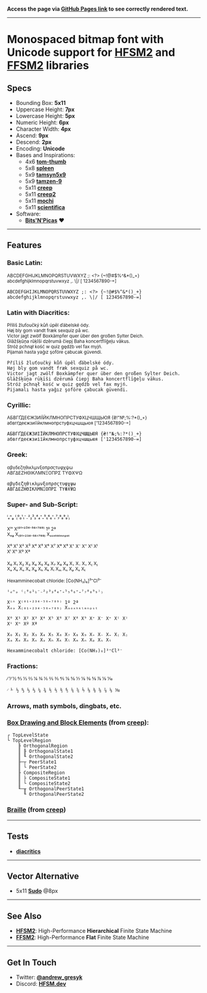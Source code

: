 **Access the page via [GitHub Pages link](https://font.hfsm.dev) to see correctly rendered text.**

---

# Monospaced bitmap font with Unicode support for **[HFSM2](https://hfsm.dev)** and **[FFSM2](https://flat.hfsm.dev)** libraries

## Specs

- Bounding Box: **5x11**
- Uppercase Height: **7px**
- Lowercase Height: **5px**
- Numeric Height: **6px**
- Character Width: **4px**
- Ascend: **9px**
- Descend: **2px**
- Encoding: **Unicode**
- Bases and Inspirations:
    - 4x6 **[tom-thumb](https://robey.lag.net/2010/01/23/tiny-monospace-font.html)**
    - 5x8 **[spleen](https://github.com/fcambus/spleen)**
    - 5x9 **[tamsyn5x9](http://www.fial.com/~scott/tamsyn-font/)**
    - 5x9 **[tamzen-9](https://github.com/sunaku/tamzen-font#tamzen-9)**
    - 5x11 **[creep](https://github.com/romeovs/creep)**
    - 5x11 **[creep2](https://github.com/raymond-w-ko/creep2)**
    - 5x11 **[mochi](https://addy-dclxvi.github.io/post/bitmap-fonts/#mochi)**
    - 5x11 **[scientifica](https://github.com/nerdypepper/scientifica)**
- Software:
    - **[Bits'N'Picas](https://github.com/kreativekorp/bitsnpicas)** ❤

---
## Features

### Basic Latin:
<sub>ABCDEFGHIJKLMNOPQRSTUVWXYZ ;: <?> {~!@#$%^&*()_+}</sub><br>
<sub>abcdefghijklmnopqrstuvwxyz ,. \\|/ [ 1234567890-=]</sub>
```
ABCDEFGHIJKLMNOPQRSTUVWXYZ ;: <?> {~!@#$%^&*()_+}
abcdefghijklmnopqrstuvwxyz ,. \|/ [ 1234567890-=]
```

### Latin with Diacritics:
<sub>Příliš žluťoučký kůň úpěl ďábelské ódy.</sub><br>
<sub>Høj bly gom vandt fræk sexquiz på wc.</sub><br>
<sub>Victor jagt zwölf Boxkämpfer quer über den großen Sylter Deich.</sub><br>
<sub>Glāžšķūņa rūķīši dzērumā čiepj Baha koncertflīģeļu vākus.</sub><br>
<sub>Stróż pchnął kość w quiz gędźb vel fax myjń.</sub><br>
<sub>Pijamalı hasta yağız şoföre çabucak güvendi.</sub>
```
Příliš žluťoučký kůň úpěl ďábelské ódy.
Høj bly gom vandt fræk sexquiz på wc.
Victor jagt zwölf Boxkämpfer quer über den großen Sylter Deich.
Glāžšķūņa rūķīši dzērumā čiepj Baha koncertflīģeļu vākus.
Stróż pchnął kość w quiz gędźb vel fax myjń.
Pijamalı hasta yağız şoföre çabucak güvendi.
```

### Cyrillic:
<sub>АБВГҐДЕЄЖЗИІЇЙКЛМНОПРСТУФХЦЧШЩЬЮЯ {₴!"№;%:?*()_+}</sub><br>
<sub>абвгґдеєжзиіїйклмнопрстуфхцчшщьюя ['1234567890-=]</sub>
```
АБВГҐДЕЄЖЗИІЇЙКЛМНОПРСТУФХЦЧШЩЬЮЯ {₴!"№;%:?*()_+}
абвгґдеєжзиіїйклмнопрстуфхцчшщьюя ['1234567890-=]
```

### Greek:
<sub>αβγδεζηθικλμνξοπρσςτυφχψω</sub><br>
<sub>ΑΒΓΔΕΖΗΘΙΚΛΜΝΞΟΠΡΣ ΤΥΦΧΨΩ</sub>
```
αβγδεζηθικλμνξοπρσςτυφχψω
ΑΒΓΔΕΖΗΘΙΚΛΜΝΞΟΠΡΣ ΤΥΦΧΨΩ
```

### Super- and Sub-Script:
<sub>ⁱₑⁿₔ ⁽₍⁰₀¹₁⁻₋²₂³₃⁴₄⁺₊⁵₅⁶₆⁼₌⁷₇⁸₈⁹₉⁾₎</sub><br>
<br>
<sub>Xⁱⁿ X⁽⁰¹⁺²³⁴⁻⁵⁶⁼⁷⁸⁹⁾ 1º 2ª</sub><br>
<sub>Xₑₔ X₍₀₁₊₂₃₄₋₅₆₌₇₈₉₎ Xₐₒₓₕₖₗₘₙₚₛₜ</sub><br>
<br>
<sub>X⁰ X¹ X² X³ X⁴ X⁵ X⁶ X⁷ X⁸ X⁹ X⁺ X⁻ X⁼ X⁽ X⁾</sub><br>
<sub>Xⁱ Xⁿ Xº Xª</sub><br>
<br>
<sub>X₀ X₁ X₂ X₃ X₄ X₅ X₆ X₇ X₈ X₉ X₊ X₋ X₌ X₍ X₎</sub><br>
<sub>Xₐ Xₑ Xₒ Xₓ Xₔ Xₕ Xₖ Xₗ Xₘ Xₙ Xₚ Xₛ Xₜ</sub><br>
<br>
<sub>Hexamminecobalt chloride: [Co(NH₃)₆]³⁺Cl³⁻</sub>
```
ⁱₑⁿₔ ⁽₍⁰₀¹₁⁻₋²₂³₃⁴₄⁺₊⁵₅⁶₆⁼₌⁷₇⁸₈⁹₉⁾₎

Xⁱⁿ X⁽⁰¹⁺²³⁴⁻⁵⁶⁼⁷⁸⁹⁾ 1º 2ª
Xₑₔ X₍₀₁₊₂₃₄₋₅₆₌₇₈₉₎ Xₐₒₓₕₖₗₘₙₚₛₜ

X⁰ X¹ X² X³ X⁴ X⁵ X⁶ X⁷ X⁸ X⁹ X⁺ X⁻ X⁼ X⁽ X⁾
Xⁱ Xⁿ Xº Xª

X₀ X₁ X₂ X₃ X₄ X₅ X₆ X₇ X₈ X₉ X₊ X₋ X₌ X₍ X₎
Xₐ Xₑ Xₒ Xₓ Xₔ Xₕ Xₖ Xₗ Xₘ Xₙ Xₚ Xₛ Xₜ	

Hexamminecobalt chloride: [Co(NH₃)₆]³⁺Cl³⁻
```

### Fractions:
<sub>⁄ ⅟ ½ ↉ ⅓ ⅔ ¼ ¾ ⅕ ⅖ ⅗ ⅘ ⅙ ⅚ ⅐ ⅛ ⅜ ⅝ ⅞ ⅑ ⅒</sub>
```
⁄ ⅟ ½ ↉ ⅓ ⅔ ¼ ¾ ⅕ ⅖ ⅗ ⅘ ⅙ ⅚ ⅐ ⅛ ⅜ ⅝ ⅞ ⅑ ⅒
```

### Arrows, math symbols, dingbats, etc.

### **[Box Drawing and Block Elements](https://github.com/romeovs/creep#box-drawing)** (from **[creep](https://github.com/romeovs/creep)**):
```
┌ TopLevelState
└ TopLevelRegion
    ╟ OrthogonalRegion
    ║ ╟ OrthogonalState1
    ║ ╙ OrthogonalState2
    ╟─┬ PeerState1
    ║ └ PeerState2
    ╟ CompositeRegion
    ║ ├ CompositeState1
    ║ └ CompositeState2
    ╙─╥ OrthogonalPeerState1
      ╙ OrthogonalPeerState2
```

### **[Braille](https://github.com/romeovs/creep#braille-and-drawille)** (from **[creep](https://github.com/romeovs/creep)**)

---
## Tests

- **[diacritics](tests/diacritics.md)**

---
## Vector Alternative

- 5x11 **[Sudo](https://www.kutilek.de/sudo-font/)** @8px

---
## See Also

- **[HFSM2](https://hfsm.dev)**: High-Performance **Hierarchical** Finite State Machine
- **[FFSM2](https://flat.hfsm.dev)**: High-Performance **Flat** Finite State Machine

---
## Get In Touch

- Twitter: **[@andrew_gresyk](https://www.twitter.com/andrew_gresyk)**
- Discord: **[HFSM.dev](https://discord.gg/v4t3tzh)**
